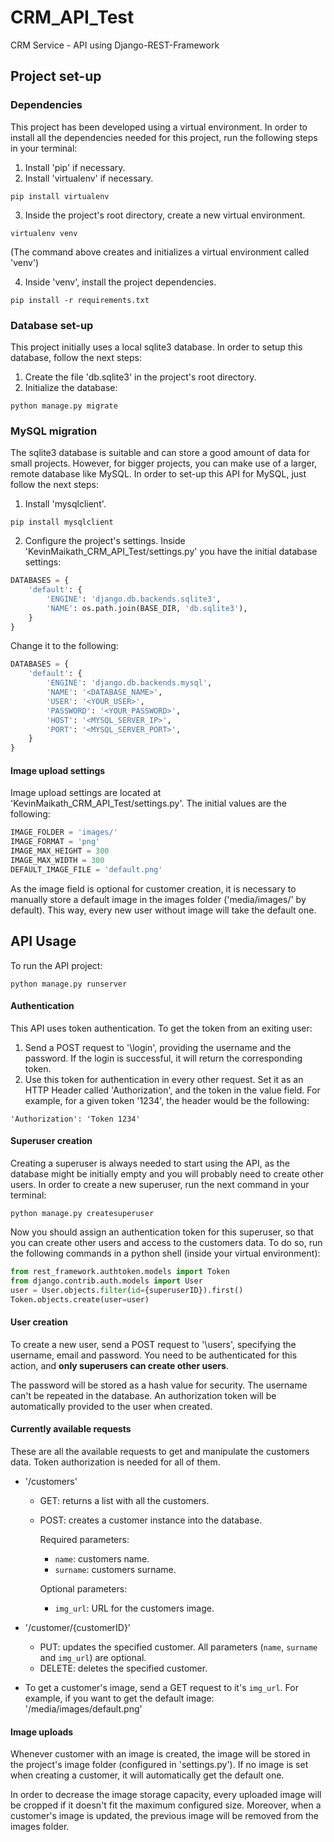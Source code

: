 # CRM_API_Test
CRM Service - API using Django-REST-Framework


## Project set-up


### Dependencies
This project has been developed using a virtual environment. In order to install all the dependencies needed for this project, run the following steps in your terminal:
1. Install 'pip' if necessary.
2. Install 'virtualenv' if necessary.
```Shell
pip install virtualenv
```
3. Inside the project's root directory, create a new virtual environment.
```Shell
virtualenv venv
```
(The command above creates and initializes a virtual environment called 'venv')

4. Inside 'venv', install the project dependencies.
```Shell
pip install -r requirements.txt
```

### Database set-up
This project initially uses a local sqlite3 database. In order to setup this database, follow the next steps:
1. Create the file 'db.sqlite3' in the project's root directory.
2. Initialize the database:
```Shell
python manage.py migrate
```

### MySQL migration
The sqlite3 database is suitable and can store a good amount of data for small projects. However, for bigger projects, you can make use of a larger, remote database like MySQL. In order to set-up this API for MySQL, just follow the next steps:
1. Install 'mysqlclient'.
```Shell
pip install mysqlclient
```

2. Configure the project's settings. Inside 'KevinMaikath_CRM_API_Test/settings.py' you have the initial database settings:
```Python
DATABASES = {
    'default': {
        'ENGINE': 'django.db.backends.sqlite3',
        'NAME': os.path.join(BASE_DIR, 'db.sqlite3'),
    }
}
```
Change it to the following:
```Python
DATABASES = {
    'default': {
        'ENGINE': 'django.db.backends.mysql',
        'NAME': '<DATABASE_NAME>',
        'USER': '<YOUR_USER>',
        'PASSWORD': '<YOUR_PASSWORD>',
        'HOST': '<MYSQL_SERVER_IP>',
        'PORT': '<MYSQL_SERVER_PORT>',
    }
}
```

#### Image upload settings
Image upload settings are located at 'KevinMaikath_CRM_API_Test/settings.py'. The initial values are the following:
```Python
IMAGE_FOLDER = 'images/'
IMAGE_FORMAT = 'png'
IMAGE_MAX_HEIGHT = 300
IMAGE_MAX_WIDTH = 300
DEFAULT_IMAGE_FILE = 'default.png'
```

As the image field is optional for customer creation, it is necessary to manually store a default image in the images folder ('media/images/' by default). This way, every new user without image will take the default one.

## API Usage
To run the API project:
```Shell
python manage.py runserver
```


#### Authentication
This API uses token authentication. To get the token from an exiting user:
1. Send a POST request to '\login', providing the username and the password. If the login is successful, it will return the corresponding token.
2. Use this token for authentication in every other request. Set it as an HTTP Header called 'Authorization', and the token in the value field. For example, for a given token '1234', the header would be the following:
```
'Authorization': 'Token 1234'
```


#### Superuser creation
Creating a superuser is always needed to start using the API, as the database might be initially empty and you will probably need to create other users. In order to create a new superuser, run the next command in your terminal:
```Shell
python manage.py createsuperuser
```

Now you should assign an authentication token for this superuser, so that you can create other users and access to the customers data. To do so, run the following commands in a python shell (inside your virtual environment):
```Python
from rest_framework.authtoken.models import Token
from django.contrib.auth.models import User
user = User.objects.filter(id={superuserID}).first()
Token.objects.create(user=user)
```


#### User creation
To create a new user, send a POST request to '\users', specifying the username, email and password. You need to be authenticated for this action, and **only superusers can create other users**.

The password will be stored as a hash value for security. The username can't be repeated in the database. An authorization token will be automatically provided to the user when created.


#### Currently available requests
These are all the available requests to get and manipulate the customers data. Token authorization is needed for all of them.

- '/customers'
  - GET: returns a list with all the customers.
  - POST: creates a customer instance into the database. 
  
    Required parameters:
      - `name`: customers name.
      - `surname`: customers surname.
      
      Optional parameters:
      - `img_url`: URL for the customers image.

- '/customer/{customerID}'
  - PUT: updates the specified customer. All parameters (`name`, `surname` and `img_url`) are optional.
  - DELETE: deletes the specified customer.


- To get a customer's image, send a GET request to it's `img_url`. For example, if you want to get the default image: '/media/images/default.png'

#### Image uploads
Whenever customer with an image is created, the image will be stored in the project's image folder (configured in 'settings.py'). If no image is set when creating a customer, it will automatically get the default one.

In order to decrease the image storage capacity, every uploaded image will be cropped if it doesn't fit the maximum configured size. Moreover, when a customer's image is updated, the previous image will be removed from the images folder.